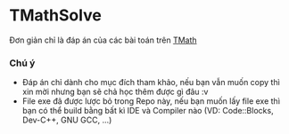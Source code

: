 # TMathSolve
Đơn giản chỉ là đáp án của các bài toán trên [TMath](https://tmath.vn/)
### Chú ý
- Đáp án chỉ dành cho mục đích tham khảo, nếu bạn vẫn muốn copy thì xin mời nhưng bạn sẽ chả học thêm được gì đâu :v
- File exe đã được lược bỏ trong Repo này, nếu bạn muốn lấy file exe thì bạn có thể build bằng bất kì IDE và Compiler nào (VD: Code::Blocks, Dev-C++, GNU GCC, ...)